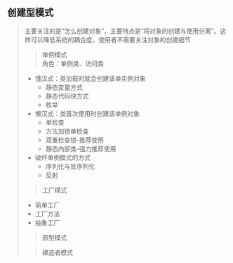## 创建型模式
> 主要关注的是“怎么创建对象”，主要特点是“将对象的创建与使用分离”。这样可以降低系统的耦合度，使用者不需要关注对象的创建细节
>> 单例模式 
> <br>角色：单例类、访问类
> * 饿汉式：类加载时就会创建该单实例对象
>   * 静态变量方式
>   * 静态代码块方式
>   * 枚举
> * 懒汉式：类首次使用时创建该单例对象
>   * 单检查
>   * 方法加锁单检查
>   * 双重检查锁-推荐使用
>   * 静态内部类-强力推荐使用
> * 破坏单例模式的方式
>   * 序列化与反序列化
>   * 反射
>> 工厂模式
> * 简单工厂
> * 工厂方法
> * 抽象工厂
>> 原型模式
>
>> 建造者模式